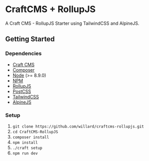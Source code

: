 # CraftCMS + RollupJS
A Craft CMS - RollupJS Starter using TailwindCSS and AlpineJS. 

## Getting Started

### Dependencies

* [Craft CMS](https://craftcms.com/)
* [Composer](https://getcomposer.org/)
* [Node](https://nodejs.org/) (>= 8.9.0)
* [NPM](https://www.npmjs.com/)
* [RollupJS](https://rollupjs.org/guide/en/)
* [PostCSS](https://postcss.org/)
* [TailwindCSS](https://tailwindcss.com/)
* [AlpineJS](https://github.com/alpinejs/alpine)

### Setup
1.  `git clone https://github.com/willard/craftcms-rollupjs.git`
1.  `cd CraftCMS-RollupJS`
1.  `composer install`
1.  `npm install`
1.  `./craft setup`
1.  `npm run dev`
